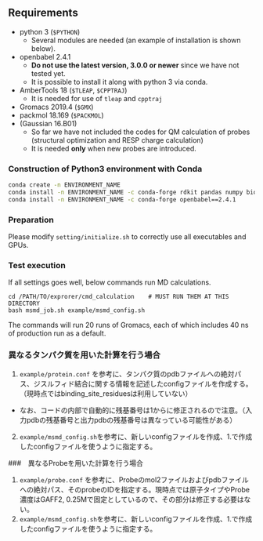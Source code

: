 ## Requirements

- python 3 (`$PYTHON`)
  - Several modules are needed (an example of installation is shown below).
- openbabel 2.4.1
  - **Do not use the latest version, 3.0.0 or newer** since we have not tested yet.
  - It is possible to install it along with python 3 via conda.
- AmberTools 18 (`$TLEAP`, `$CPPTRAJ`)
  - It is needed for use of `tleap` and `cpptraj`
- Gromacs 2019.4 (`$GMX`)
- packmol 18.169 (`$PACKMOL`)
- (Gaussian 16.B01)
  - So far we have not included the codes for QM calculation of probes (structural optimization and RESP charge calculation)
  - It is needed **only** when new probes are introduced.



### Construction of Python3 environment with Conda

```sh
conda create -n ENVIRONMENT_NAME
conda install -n ENVIRONMENT_NAME -c conda-forge rdkit pandas numpy biopython jinja2 griddataformats parmed
conda install -n ENVIRONMENT_NAME -c conda-forge openbabel==2.4.1
```


### Preparation

Please modify `setting/initialize.sh` to correctly use all executables and GPUs.

### Test execution
If all settings goes well, below commands run MD calculations.
```
cd /PATH/TO/exprorer/cmd_calculation    # MUST RUN THEM AT THIS DIRECTORY
bash msmd_job.sh example/msmd_config.sh
```
The commands will run 20 runs of Gromacs, each of which includes 40 ns of production run as a default.

### 異なるタンパク質を用いた計算を行う場合

1. `example/protein.conf` を参考に、タンパク質のpdbファイルへの絶対パス、ジスルフィド結合に関する情報を記述したconfigファイルを作成する。（現時点ではbinding_site_residuesは利用していない）
  - なお、コードの内部で自動的に残基番号は1からに修正されるので注意。（入力pdbの残基番号と出力pdbの残基番号は異なっている可能性がある）
2. `example/msmd_config.sh`を参考に、新しいconfigファイルを作成、1.で作成したconfigファイルを使うように指定する。

###　異なるProbeを用いた計算を行う場合

1. `example/probe.conf` を参考に、Probeのmol2ファイルおよびpdbファイルへの絶対パス、そのprobeのIDを指定する。現時点では原子タイプやProbe濃度はGAFF2, 0.25Mで固定としているので、その部分は修正する必要はない。
2. `example/msmd_config.sh`を参考に、新しいconfigファイルを作成、1.で作成したconfigファイルを使うように指定する。

